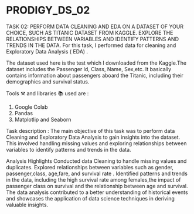 # PRODIGY_DS_02
TASK 02: PERFORM DATA CLEANING AND EDA ON A DATASET OF YOUR CHOICE, SUCH AS TITANIC DATASET FROM KAGGLE. EXPLORE THE RELATIONSHIPS BETWEEN VARIABLES AND IDENTIFY PATTERNS AND TRENDS IN THE DATA.
For this task, I performed data for cleaning and Exploratory Data Analysis ( EDA) .

The dataset used here is the test which I downloaded from the Kaggle.The dataset includes the Passenger Id, Class, Name, Sex,etc. It basically contains information about passengers aboard the Titanic, including their demographics and survival status.

Tools ⚒️ and libraries 📚 used are :
1) Google Colab 
2) Pandas
3) Matplotlip and Seaborn 

Task description : The main objective of this task was to perform data Cleaning and Exploratory Data Analysis to gain insights into the dataset. This involved handling missing values and exploring relationships between variables to identify patterns and trends in the data.

Analysis Highlights 
Conducted data Cleaning to handle missing values and duplicates.
Explored relationships between variables such as gender, passenger,class, age,fare, and survival rate .
Identified patterns and trends in the data, including the high survival rate among females,the impact of passenger class on survival and the relationship between age and survival.
The data analysis contributed to a better understanding of historical events and showcases the application of data science techniques in deriving valuable insights.

